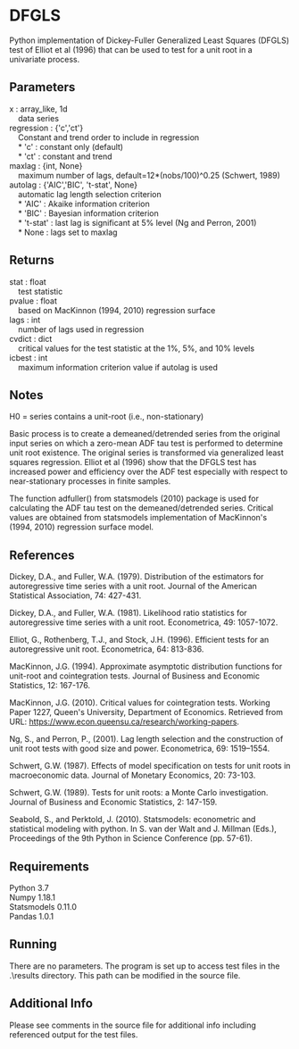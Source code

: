 # DFGLS
Python implementation of Dickey-Fuller Generalized Least Squares (DFGLS) test
of Elliot et al (1996) that can be used to test for a unit root in a univariate
process.

## Parameters
x : array_like, 1d \
&nbsp;&nbsp;&nbsp;&nbsp;data series \
regression : {'c','ct'} \
&nbsp;&nbsp;&nbsp;&nbsp;Constant and trend order to include in regression \
&nbsp;&nbsp;&nbsp;&nbsp;* 'c'  : constant only (default) \
&nbsp;&nbsp;&nbsp;&nbsp;* 'ct' : constant and trend \
maxlag : {int, None} \
&nbsp;&nbsp;&nbsp;&nbsp;maximum number of lags, default=12\*(nobs/100)^0.25
(Schwert, 1989) \
autolag : {'AIC','BIC', 't-stat', None} \
&nbsp;&nbsp;&nbsp;&nbsp;automatic lag length selection criterion \
&nbsp;&nbsp;&nbsp;&nbsp;* 'AIC'    : Akaike information criterion \
&nbsp;&nbsp;&nbsp;&nbsp;* 'BIC'    : Bayesian information criterion \
&nbsp;&nbsp;&nbsp;&nbsp;* 't-stat' : last lag is significant at 5% level (Ng
and Perron, 2001)\
&nbsp;&nbsp;&nbsp;&nbsp;* None     : lags set to maxlag

## Returns
stat : float \
&nbsp;&nbsp;&nbsp;&nbsp;test statistic \
pvalue : float \
&nbsp;&nbsp;&nbsp;&nbsp;based on MacKinnon (1994, 2010) regression surface \
lags : int \
&nbsp;&nbsp;&nbsp;&nbsp;number of lags used in regression \
cvdict : dict \
&nbsp;&nbsp;&nbsp;&nbsp;critical values for the test statistic at the 1%, 5%,
and 10% levels \
icbest : int \
&nbsp;&nbsp;&nbsp;&nbsp;maximum information criterion value if autolag is used

## Notes
H0 = series contains a unit-root (i.e., non-stationary)

Basic process is to create a demeaned/detrended series from the original
input series on which a zero-mean ADF tau test is performed to determine
unit root existence. The original series is transformed via generalized
least squares regression. Elliot et al (1996) show that the DFGLS test has
increased power and efficiency over the ADF test especially with respect
to near-stationary processes in finite samples.

The function adfuller() from statsmodels (2010) package is used for
calculating the ADF tau test on the demeaned/detrended series. Critical
values are obtained from statsmodels implementation of MacKinnon's (1994,
2010) regression surface model.

## References
Dickey, D.A., and Fuller, W.A. (1979). Distribution of the estimators for
autoregressive time series with a unit root. Journal of the American
Statistical Association, 74: 427-431.

Dickey, D.A., and Fuller, W.A. (1981). Likelihood ratio statistics for
autoregressive time series with a unit root. Econometrica, 49: 1057-1072.

Elliot, G., Rothenberg, T.J., and Stock, J.H. (1996). Efficient tests for
an autoregressive unit root. Econometrica, 64: 813-836.

MacKinnon, J.G. (1994). Approximate asymptotic distribution functions for
unit-root and cointegration tests. Journal of Business and Economic
Statistics, 12: 167-176.

MacKinnon, J.G. (2010). Critical values for cointegration tests. Working
Paper 1227, Queen's University, Department of Economics. Retrieved from
URL: https://www.econ.queensu.ca/research/working-papers.

Ng, S., and Perron, P., (2001). Lag length selection and the construction of
unit root tests with good size and power. Econometrica, 69: 1519–1554.

Schwert, G.W. (1987). Effects of model specification on tests for unit
roots in macroeconomic data. Journal of Monetary Economics, 20: 73-103.

Schwert, G.W. (1989). Tests for unit roots: a Monte Carlo investigation.
Journal of Business and Economic Statistics, 2: 147-159.

Seabold, S., and Perktold, J. (2010). Statsmodels: econometric and
statistical modeling with python. In S. van der Walt and J. Millman
(Eds.), Proceedings of the 9th Python in Science Conference (pp. 57-61).

## Requirements
Python 3.7 \
Numpy 1.18.1 \
Statsmodels 0.11.0 \
Pandas 1.0.1

## Running
There are no parameters. The program is set up to access test files in the
.\results directory. This path can be modified in the source file.

## Additional Info
Please see comments in the source file for additional info including referenced
output for the test files.
